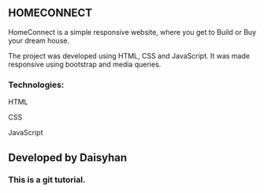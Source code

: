 ## HOMECONNECT

HomeConnect is a simple responsive website, where you get to Build or Buy your dream house.

The project was developed using HTML, CSS and JavaScript. It was made responsive using bootstrap and media queries.

### Technologies:
HTML

CSS

JavaScript

## Developed by Daisyhan

### This is a git tutorial.